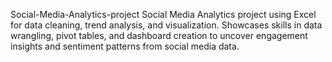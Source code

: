 Social-Media-Analytics-project
Social Media Analytics project using Excel for data cleaning, trend analysis, and visualization. Showcases skills in data wrangling, pivot tables, and dashboard creation to uncover engagement insights and sentiment patterns from social media data.
